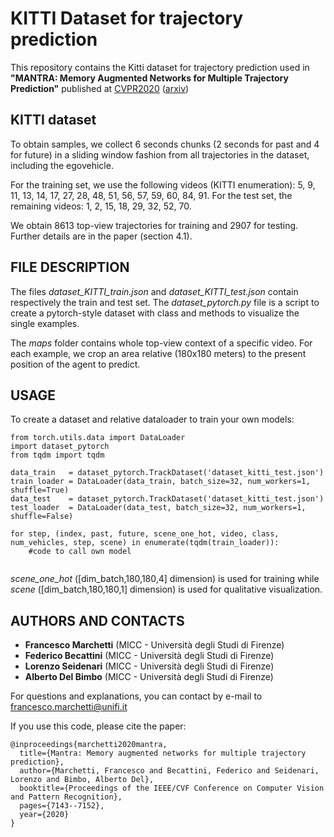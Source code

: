 # KITTI Dataset for trajectory prediction

This repository contains the Kitti dataset for trajectory prediction used in **"MANTRA: Memory Augmented Networks for Multiple Trajectory Prediction"** published at [CVPR2020](http://openaccess.thecvf.com/content_CVPR_2020/html/Marchetti_MANTRA_Memory_Augmented_Networks_for_Multiple_Trajectory_Prediction_CVPR_2020_paper.html) ([arxiv](https://arxiv.org/abs/2006.03340))

## KITTI dataset

To obtain samples, we collect 6 seconds chunks (2 seconds for past and 4 for future) in a sliding window fashion from all trajectories in the dataset, including the egovehicle. 

For the training set, we use the following videos (KITTI enumeration): 5, 9, 11, 13, 14, 17, 27, 28, 48, 51, 56, 57, 59, 60, 84, 91.
For the test set, the remaining videos: 1, 2, 15, 18, 29, 32, 52, 70.

We obtain 8613 top-view trajectories for training and 2907 for testing. Further details are in the paper (section 4.1).

## FILE DESCRIPTION 

The files _dataset_KITTI_train.json_ and _dataset_KITTI_test.json_ contain respectively the train and test set.
The _dataset_pytorch.py_ file is a script to create a pytorch-style dataset with class and methods to visualize the single examples.

The _maps_ folder contains whole top-view context of a specific video. For each example, we crop an area relative (180x180 meters) to the present position of the agent to predict.

## USAGE

To create a dataset and relative dataloader to train your own models:

```
from torch.utils.data import DataLoader
import dataset_pytorch
from tqdm import tqdm

data_train   = dataset_pytorch.TrackDataset('dataset_kitti_test.json')
train_loader = DataLoader(data_train, batch_size=32, num_workers=1, shuffle=True)
data_test    = dataset_pytorch.TrackDataset('dataset_kitti_test.json')
test_loader  = DataLoader(data_test, batch_size=32, num_workers=1, shuffle=False)

for step, (index, past, future, scene_one_hot, video, class, num_vehicles, step, scene) in enumerate(tqdm(train_loader)):
    #code to call own model
              

```

*scene_one_hot* ([dim_batch,180,180,4] dimension) is used for training while *scene* ([dim_batch,180,180,1] dimension) is used for qualitative visualization.  

## AUTHORS AND CONTACTS

* **Francesco Marchetti** (MICC - Università degli Studi di Firenze)
* **Federico Becattini**  (MICC - Università degli Studi di Firenze)
* **Lorenzo Seidenari**   (MICC - Università degli Studi di Firenze)
* **Alberto Del Bimbo**   (MICC - Università degli Studi di Firenze)

For questions and explanations, you can contact by e-mail to francesco.marchetti@unifi.it

If you use this code, please cite the paper:

```
@inproceedings{marchetti2020mantra,
  title={Mantra: Memory augmented networks for multiple trajectory prediction},
  author={Marchetti, Francesco and Becattini, Federico and Seidenari, Lorenzo and Bimbo, Alberto Del},
  booktitle={Proceedings of the IEEE/CVF Conference on Computer Vision and Pattern Recognition},
  pages={7143--7152},
  year={2020}
}
```
